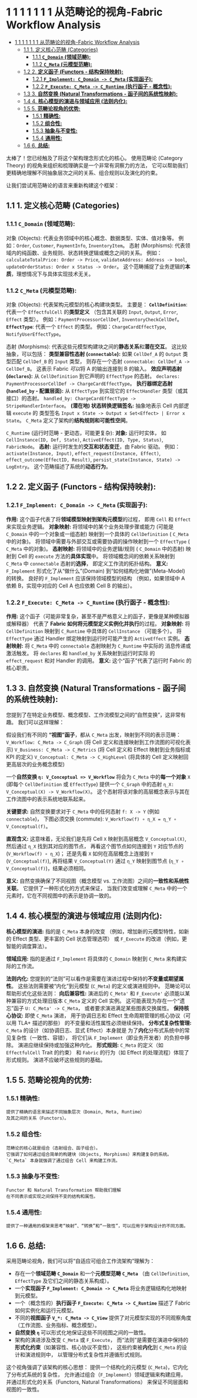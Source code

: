 # 1 1 1 1 1 1 1 从范畴论的视角-Fabric Workflow Analysis

<!-- TOC START -->
- [1 1 1 1 1 1 1 从范畴论的视角-Fabric Workflow Analysis](#1-1-1-1-1-1-1-从范畴论的视角-fabric-workflow-analysis)
  - [1.1 1. 定义核心范畴 (Categories)](#1-定义核心范畴-categories)
    - [1.1.1 **`C_Domain` (领域范畴):**](#**c_domain-领域范畴**)
    - [1.1.2 **`C_Meta` (元模型范畴):**](#**c_meta-元模型范畴**)
  - [1.2 2. **定义函子 (Functors - 结构保持映射):**](#2-**定义函子-functors-结构保持映射**)
    - [1.2.1 **`F_Implement: C_Domain -> C_Meta` (实现函子):**](#**f_implement-c_domain->-c_meta-实现函子**)
    - [1.2.2 **`F_Execute: C_Meta -> C_Runtime` (执行函子 - 概念性):**](#**f_execute-c_meta->-c_runtime-执行函子-概念性**)
  - [1.3 3. **自然变换 (Natural Transformations - 函子间的系统性映射):**](#3-**自然变换-natural-transformations-函子间的系统性映射**)
  - [1.4 4. **核心模型的演进与领域应用 (法则内化):**](#4-**核心模型的演进与领域应用-法则内化**)
  - [1.5 5. **范畴论视角的优势:**](#5-**范畴论视角的优势**)
    - [1.5.1 **精确性:**](#**精确性**)
    - [1.5.2 **组合性:**](#**组合性**)
    - [1.5.3 **抽象与不变性:**](#**抽象与不变性**)
    - [1.5.4 **通用性:**](#**通用性**)
  - [1.6 6. **总结:**](#6-**总结**)
<!-- TOC END -->

太棒了！您已经触及了将这个架构理念形式化的核心。
使用范畴论 (Category Theory) 的视角来组织和梳理确实是一个非常有洞察力的方法，
它可以帮助我们更精确地理解不同抽象层次之间的关系、组合规则以及演化的约束。

让我们尝试用范畴论的语言来重新构建这个框架：

## 1.1 1. 定义核心范畴 (Categories)

### 1.1.1 **`C_Domain` (领域范畴):**

对象 (Objects):
    代表业务领域中的核心概念、数据类型、实体、值对象等。
    例如：`Order`, `Customer`, `PaymentInfo`, `InventoryItem`。
态射 (Morphisms):
    代表领域内的纯函数、业务规则、状态转换逻辑或概念之间的关系。
    例如：
    `calculateTotalPrice: Order -> Price`,
    `validateAddress: Address -> bool`,
    `updateOrderStatus: Order x Status -> Order`。
    这个范畴捕捉了业务逻辑的**本质**，理想情况下与具体实现技术无关。

### 1.1.2 **`C_Meta` (元模型范畴):**

对象 (Objects):
    代表架构元模型的核心构建块类型。
    主要是：
    **`CellDefinition`**:
        代表一个 `EffectfulCell`
        的**类型定义**
        （包含其关联的 `Input`, `Output`, `Error`, `Effect` 类型）。
        例如：`PaymentProcessorCellDef`, `InventoryCheckCellDef`。
    **`EffectType`**:
        代表一个 `Effect` 的类型。
        例如：`ChargeCardEffectType`, `NotifyUserEffectType`。

态射 (Morphisms):
    代表这些元模型构建块之间的**静态关系**和**潜在交互**。
    这比较抽象，可以包括：
    **类型兼容性态射 (`connectable`):**
        如果 `CellDef_A` 的 `Output` 类型匹配 `CellDef_B` 的 `Input` 类型，
        则存在一个态射 `connectable: CellDef_A -> CellDef_B`。
        这表示 Fabric *可以*将 A 的输出连接到 B 的输入。
    **效应声明态射 (`declares`):**
        从 `CellDefinition` 到它声明的 `EffectType` 的态射。
        `declares: PaymentProcessorCellDef -> ChargeCardEffectType`。
    **执行器绑定态射 (`handled_by` - 配置层面):**
        从 `EffectType` 到实现它的 `EffectHandler` 类型（或其接口）的态射。
        `handled_by: ChargeCardEffectType -> StripeHandlerInterface`。
    **(潜在地) 状态转换逻辑签名:**
        抽象地表示 Cell 内部逻辑 `execute` 的
        类型签名 `Input x State -> Output x Set<Effect> | Error x State`。
        `C_Meta` 定义了架构的**结构规则和可能性空间**。

`C_Runtime` (运行时范畴 - 更动态，可能更复杂):
    **对象:** 运行时实体，
    如 `CellInstance(ID, Def, State)`,
    `ActiveEffect(ID, Type, Status)`, `FabricNode`。
    **态射:** 运行时发生的**交互和状态变迁**，由 Fabric 驱动。
    例如：`activate(Instance, Input)`, `effect_request(Instance, Effect)`,
    `effect_outcome(EffectID, Result)`,
    `persist_state(Instance, State) -> LogEntry`。
    这个范畴描述了系统的**动态行为**。

## 1.2 2. **定义函子 (Functors - 结构保持映射):**

### 1.2.1 **`F_Implement: C_Domain -> C_Meta` (实现函子):**

**作用:**
    这个函子代表了将**领域模型映射到架构元模型**的过程，
    即用 `Cell` 和 `Effect` 来实现业务逻辑。
    **对象映射:**
        将领域中的某个业务处理步骤或能力
        (可能是 `C_Domain` 中的一个对象或一组态射)
        映射到一个具体的 `CellDefinition` ( `C_Meta` 中的对象)。
        将领域中需要与外部交互或需要协调的操作映射到一个 `EffectType`
        ( `C_Meta` 中的对象)。
    **态射映射:**
        将领域中的业务逻辑/规则 ( `C_Domain` 中的态射)
        映射到 Cell 的 `execute` 方法的**具体实现**中。
        将领域概念间的依赖关系映射到 `C_Meta` 中 `connectable` 态射的**选择**，
        即定义工作流的拓扑结构。
    **意义:**
        `F_Implement` 形式化了从“做什么”(Domain)
        到“如何结构化地做”(Meta-Model) 的转换。
        良好的 `F_Implement` 应该保持领域模型的结构
        （例如，如果领域中 A 依赖 B，实现中对应的 Cell A 也应依赖 Cell B 的输出）。

### 1.2.2 **`F_Execute: C_Meta -> C_Runtime` (执行函子 - 概念性):**

**作用:**
    这个函子（可能非常复杂，甚至不是严格意义上的函子，更像是某种模拟器或解释器）
    代表了 **Fabric 如何将元模型定义实例化并执行**的过程。
    **对象映射:**
        将 `CellDefinition` 映射到 `C_Runtime` 中具体的 `CellInstance`
        （可能多个）。
        将 `EffectType` 通过 Handler 绑定映射到运行时可能产生的
         `ActiveEffect` 实例。
    **态射映射:**
        将 `C_Meta` 中的 `connectable` 态射映射为 `C_Runtime` 中实际的
        消息传递或激活触发。
        将 `declares` 和 `handled_by` 关系映射到运行时实际
        的 `effect_request` 和对 Handler 的调用。
    **意义:** 这个“函子”代表了运行时 Fabric 的核心职责。

## 1.3 3. **自然变换 (Natural Transformations - 函子间的系统性映射):**

您提到了在特定业务模型、概念模型、工作流模型之间的“自然变换”，这非常有趣。
我们可以这样理解：

假设我们有不同的 **“视图”函子**，都从 `C_Meta` 出发，映射到不同的表示范畴：
    `V_Workflow: C_Meta -> C_Graph`
         (将 Cell 定义和连接映射到工作流图的可视化表示)
    `V_Business: C_Meta -> C_Metrics`
        (将 Cell 定义和 Effect 映射到业务指标或 KPI 的定义)
    `V_Conceptual: C_Meta -> C_HighLevel`
        (将具体的 Cell 定义映射回更高层次的业务概念模型)

一个**自然变换 `η: V_Conceptual => V_Workflow`**
     将会为 `C_Meta` 中的**每一个对象** `X`
     (即每个 `CellDefinition` 或 `EffectType`)
     提供一个 `C_Graph` 中的态射 `η_X: V_Conceptual(X) -> V_Workflow(X)`。
     这个态射将该对象的高层概念表示与其在工作流图中的表示系统地联系起来。

**关键要求:**
    自然变换要求对于 `C_Meta` 中的任何态射 `f: X -> Y` (例如 `connectable`)，
    下图必须交换 (commute):
        `V_Workflow(f) ∘ η_X = η_Y ∘ V_Conceptual(f)`。

**直观含义:**
    这意味着，无论我们是先将 Cell `X` 映射到高层概念 `V_Conceptual(X)`,
    然后通过 `η_X` 找到其对应的图节点，
    再看这个图节点如何连接到 `Y` 对应节点的 (`V_Workflow(f) ∘ η_X`)；
    还是先看 `X` 如何在高层概念上连接到 `Y` (`V_Conceptual(f)`),
    再将结果 `V_Conceptual(Y)`
    通过 `η_Y` 映射到图节点 (`η_Y ∘ V_Conceptual(f)`)，结果必须相同。

**意义:**
    自然变换确保了不同视图（概念模型 vs. 工作流图）之间的**一致性和系统性关联**。
    它提供了一种形式化的方式来保证，
    当我们改变或理解 `C_Meta` 中的一个元素时，它在不同视图中的表示是协调一致的。

## 1.4 4. **核心模型的演进与领域应用 (法则内化):**

**核心模型的演进:**
    指的是 `C_Meta` 本身的改变
    （例如，增加新的元模型特性，如新的 Effect 类型、更丰富的 Cell 状态管理选项）
    或 `F_Execute` 的改进（例如，更智能的调度算法）。

**领域应用:**
    指的是通过 `F_Implement` 将具体的 `C_Domain` 映射到
    `C_Meta` 来构建实际的工作流。

**法则内化:**
    您提到的“法则”可以看作是需要在演进过程中保持的**不变量或期望属性**。
    这些法则需要被“内化”到元模型 (`C_Meta`) 的定义或演进规则中。
    范畴论可以帮助形式化这些法则：
        **向后兼容性:**
            演进后的 `C_Meta'` 和 `F_Execute'`
            必须能以某种兼容的方式处理旧版本 `C_Meta` 定义的 Cell 实例。
            这可能表现为存在一个“遗忘”函子 `U: C_Meta' -> C_Meta`，
            或者要求演进满足某些图表交换属性。
        **保持核心协议:**
            即使 `C_Meta` 演进，
            用于协调日志和 Effect 生命周期管理的核心协议（可以用 TLA+ 描述的那些）
            的不变量和活性属性必须继续保持。
        **分布式复杂性管理:**
            `C_Meta` 的设计（如协调日志、显式 Effect）本身就是
            为了**内化**分布式系统中的常见复杂性（一致性、容错），
            将它们从 `F_Implement`（即业务开发者）的负担中移除。
            演进应继续保持或加强这种内化。
        **形式规则:**
            `C_Meta` 的定义（如 `EffectfulCell` Trait 的约束）
            和 `Fabric` 的行为（如 Effect 的处理流程）体现了形式规则。
            演进不应破坏这些规则的基础。

## 1.5 5. **范畴论视角的优势:**

### 1.5.1 **精确性:**

    提供了精确的语言来描述不同抽象层次（Domain, Meta, Runtime）
    及其之间的关系（Functors）。

### 1.5.2 **组合性:**

    范畴论的核心就是组合（态射组合、函子组合）。
    它强调了如何通过组合简单的构建块（Objects, Morphisms）来构建复杂的系统。
    `C_Meta` 本身就强调了通过组合 Cell 来构建工作流。

### 1.5.3 **抽象与不变性:**

    Functor 和 Natural Transformation 帮助我们理解
    在不同表示或实现之间保持不变的结构和属性。

### 1.5.4 **通用性:**

    提供了一种通用的框架来思考“映射”、“转换”和“一致性”，可以应用于架构设计的不同方面。

## 1.6 6. **总结:**

采用范畴论视角，我们可以将“自适应可组合工作流架构”理解为：

- 存在一个**领域范畴 `C_Domain`** 和一个**元模型范畴 `C_Meta`**
  （由 `CellDefinition`, `EffectType` 及它们之间的静态关系构成）。
- 一个**实现函子 `F_Implement: C_Domain -> C_Meta`**
  将业务逻辑结构化地映射到元模型。
- 一个（概念性的）**执行函子 `F_Execute: C_Meta -> C_Runtime`**
  描述了 Fabric 如何实例化和运行元模型。
- 不同的**视图函子 `V_*: C_Meta -> C_View`**
  提供了对元模型实现的不同观察角度（工作流图、业务指标、概念模型）。
- **自然变换 `η`** 可以形式化地保证这些不同视图之间的一致性。
- 架构的演进涉及改变 `C_Meta` 或 `F_Execute`，
  而“法则”是需要在演进中保持的**形式化约束**（如兼容性、核心协议不变性），
  这些约束被**内化**到 `C_Meta` 的设计和演进规则中，
  以管理分布式复杂性并遵循形式规则。

这个视角强调了该架构的核心思想：
    提供一个结构化的元模型 (`C_Meta`)，它内化了分布式系统的复杂性，
    允许通过组合（`F_Implement`）领域逻辑来构建应用，
    并通过形式化的关系（Functors, Natural Transformations）
    来保证不同层面和视图的一致性。
